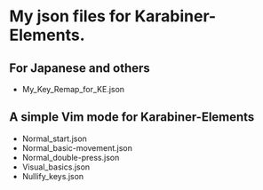 # My json files for Karabiner-Elements.

## For Japanese and others
* My_Key_Remap_for_KE.json

## A simple Vim mode for Karabiner-Elements
* Normal_start.json
* Normal_basic-movement.json
* Normal_double-press.json
* Visual_basics.json
* Nullify_keys.json
